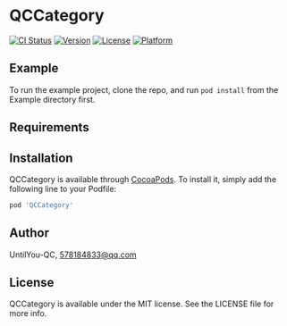 # QCCategory

[![CI Status](https://img.shields.io/travis/UntilYou-QC/QCCategory.svg?style=flat)](https://travis-ci.org/UntilYou-QC/QCCategory)
[![Version](https://img.shields.io/cocoapods/v/QCCategory.svg?style=flat)](https://cocoapods.org/pods/QCCategory)
[![License](https://img.shields.io/cocoapods/l/QCCategory.svg?style=flat)](https://cocoapods.org/pods/QCCategory)
[![Platform](https://img.shields.io/cocoapods/p/QCCategory.svg?style=flat)](https://cocoapods.org/pods/QCCategory)

## Example

To run the example project, clone the repo, and run `pod install` from the Example directory first.

## Requirements

## Installation

QCCategory is available through [CocoaPods](https://cocoapods.org). To install
it, simply add the following line to your Podfile:

```ruby
pod 'QCCategory'
```

## Author

UntilYou-QC, 578184833@qq.com

## License

QCCategory is available under the MIT license. See the LICENSE file for more info.
